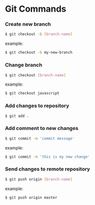 # Git Commands

### Create new branch

```bash
$ git checkout -b [branch-name]
```

example: 

```bash
$ git checkout -b my-new-branch
```

### Change branch

```bash
$ git checkout [branch-name]
```

example:

```bash
$ git checkout javascript
```

### Add changes to repository

```bash
$ git add .
```

### Add comment to new changes

```bash
$ git commit -m 'commit message'
```

example:

```bash
$ git commit -m 'this is my new change'
```

### Send changes to remote repository

```bash
$ git push origin [branch-name]
```

example:

```bash
$ git push origin master
```







